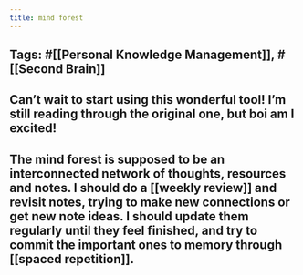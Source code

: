 ```yaml
---
title: mind forest
---
```


## Tags: #[[Personal Knowledge Management]], #[[Second Brain]]
## Can’t wait to start using this wonderful tool! I’m still reading through the original one, but boi am I excited!
## The mind forest is supposed to be an interconnected network of thoughts, resources and notes. I should do a [[weekly review]] and revisit notes, trying to make new connections or get new note ideas. I should update them regularly until they feel finished, and try to commit the important ones to memory through [[spaced repetition]].
